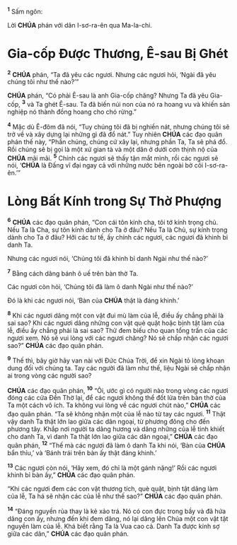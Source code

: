 <sup><b>1</b></sup> Sấm ngôn:

Lời **CHÚA** phán với dân I-sơ-ra-ên qua Ma-la-chi.

# Gia-cốp Được Thương, Ê-sau Bị Ghét
<sup><b>2</b></sup> **CHÚA** phán, “Ta đã yêu các ngươi. Nhưng các ngươi hỏi, ‘Ngài đã yêu chúng tôi như thế nào?’”

**CHÚA** phán, “Có phải Ê-sau là anh Gia-cốp chăng? Nhưng Ta đã yêu Gia-cốp, <sup><b>3</b></sup> và Ta ghét Ê-sau. Ta đã biến núi non của nó ra hoang vu và khiến sản nghiệp nó thành đồng hoang cho chó rừng.”

<sup><b>4</b></sup> Mặc dù Ê-đôm đã nói, “Tuy chúng tôi đã bị nghiền nát, nhưng chúng tôi sẽ trở về và xây dựng lại những gì đã đổ nát.” Tuy nhiên **CHÚA** các đạo quân phán thế này, “Phần chúng, chúng cứ xây lại, nhưng phần Ta, Ta sẽ phá đổ. Rồi chúng sẽ bị gọi là một xứ gian tà và một dân ở dưới cơn thịnh nộ của **CHÚA** mãi mãi. <sup><b>5</b></sup> Chính các ngươi sẽ thấy tận mắt mình, rồi các ngươi sẽ nói, ‘**CHÚA** là Đấng vĩ đại ngay cả với những nước bên ngoài bờ cõi I-sơ-ra-ên.’”

# Lòng Bất Kính trong Sự Thờ Phượng
<sup><b>6</b></sup> **CHÚA** các đạo quân phán, “Con cái tôn kính cha, tôi tớ kính trọng chủ. Nếu Ta là Cha, sự tôn kính dành cho Ta ở đâu? Nếu Ta là Chủ, sự kính trọng dành cho Ta ở đâu? Hỡi các tư tế, ấy chính các ngươi, các ngươi đã khinh bỉ danh Ta.

Nhưng các ngươi nói, ‘Chúng tôi đã khinh bỉ danh Ngài như thế nào?’

<sup><b>7</b></sup> Bằng cách dâng bánh ô uế trên bàn thờ Ta.

Các ngươi còn hỏi, ‘Chúng tôi đã làm ô danh Ngài như thế nào?’

Đó là khi các ngươi nói, ‘Bàn của **CHÚA** thật là đáng khinh.’

<sup><b>8</b></sup> Khi các ngươi dâng một con vật đui mù làm của lễ, điều ấy chẳng phải là sai sao? Khi các ngươi dâng những con vật què quặt hoặc bịnh tật làm của lễ, điều ấy chẳng phải là sai sao? Thử đem biếu cho quan tổng trấn của các ngươi xem. Nó sẽ vui lòng với các ngươi chăng? Nó sẽ chấp nhận các ngươi sao?” **CHÚA** các đạo quân phán.

<sup><b>9</b></sup> Thế thì, bây giờ hãy van nài với Đức Chúa Trời, để xin Ngài tỏ lòng khoan dung đối với chúng ta. Tay các người đã làm như thế, liệu Ngài sẽ chấp nhận ai trong vòng các người sao?

**CHÚA** các đạo quân phán, <sup><b>10</b></sup> “Ôi, ước gì có người nào trong vòng các ngươi đóng các cửa Đền Thờ lại, để các ngươi không thể đốt lửa trên bàn thờ của Ta một cách vô ích. Ta không vui lòng về các ngươi chút nào,” **CHÚA** các đạo quân phán. “Ta sẽ không nhận một của lễ nào từ tay các ngươi. <sup><b>11</b></sup> Thật vậy danh Ta thật lớn lao giữa các dân ngoại, từ phương đông cho đến phương tây. Khắp nơi người ta dâng hương và dâng những của lễ tinh khiết cho danh Ta, vì danh Ta thật lớn lao giữa các dân ngoại,” **CHÚA** các đạo quân phán, <sup><b>12</b></sup> “Thế mà các ngươi đã làm ô danh Ta khi nói, ‘Bàn của **CHÚA** bẩn thỉu,’ và ‘Bánh trái trên bàn ấy thật đáng khinh.’

<sup><b>13</b></sup> Các ngươi còn nói, ‘Hãy xem, đó chỉ là một gánh nặng!’ Rồi các ngươi khinh bỉ bàn ấy,” **CHÚA** các đạo quân phán.

“Khi các ngươi đem các con vật thương tích, què quặt, bịnh tật dâng làm của lễ, Ta há sẽ nhận các của lễ như thế sao?” **CHÚA** các đạo quân phán.

<sup><b>14</b></sup> “Đáng nguyền rủa thay là kẻ xảo trá. Nó có con đực trong bầy và đã hứa dâng con ấy, nhưng đến khi đem dâng, nó lại dâng lên Chúa một con vật tật nguyền làm của lễ. Khá biết rằng Ta là Vua cao cả. Danh Ta được kính sợ giữa các dân,” **CHÚA** các đạo quân phán.